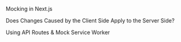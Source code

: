 Mocking in Next.js

Does Changes Caused by the Client Side Apply to the Server Side?

Using API Routes & Mock Service Worker
